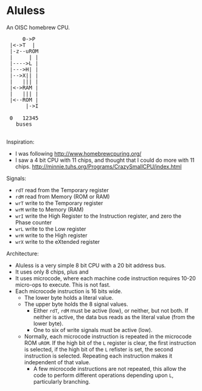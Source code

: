 # Aluless
An OISC homebrew CPU.

<pre>
     0-&gt;P
 |&lt;-&gt;T  |
 |-z--uROM
 |     | |
 |----&gt;L |
 |---&gt;H| |
 |--&gt;X|| |
 |   ||| |
 |&lt;-&gt;RAM |
 |   ||| |
 |&lt;--ROM |
      |-&gt;I

 0   12345
   buses
    
</pre>

Inspiration:
- I was following http://www.homebrewcpuring.org/
- I saw a 4 bit CPU with 11 chips, and thought that I could do more with 11 chips.  http://minnie.tuhs.org/Programs/CrazySmallCPU/index.html

Signals: 
- `rdT` read from the Temporary register 
- `rdM` read from Memory (ROM or RAM)
- `wrT` write to the Temporary register
- `wrM` write to Memory (RAM)
- `wrI` write the High Register to the Instruction register, and zero the Phase counter
- `wrL` write to the Low register
- `wrH` write to the High register
- `wrX` write to the eXtended register

Architecture:
- Aluless is a very simple 8 bit CPU with a 20 bit address bus.
- It uses only 8 chips, plus and 
- It uses microcode, where each machine code instruction requires 10-20 micro-ops to execute.  This is not fast.
- Each microcode instruction is 16 bits wide.
  - The lower byte holds a literal value.
  - The upper byte holds the 8 signal values.
    - Either `rdT`, `rdM` must be active (low), or neither, but not both.  If neither is active, the data bus reads as the literal value (from the lower byte).
    - One to six of write signals must be active (low).
  - Normally, each microcode instruction is repeated in the microcode ROM `uROM`.  If the high bit of the `L` register is clear, the first instruction is selected, if the high bit of the `L` refister is set, the second instruction is selected.  Repeating each instruction makes it independent of that value.
    - A few microcode instructions are not repeated, this allow the code to perform different operations depending upon `L`, particularly branching. 

